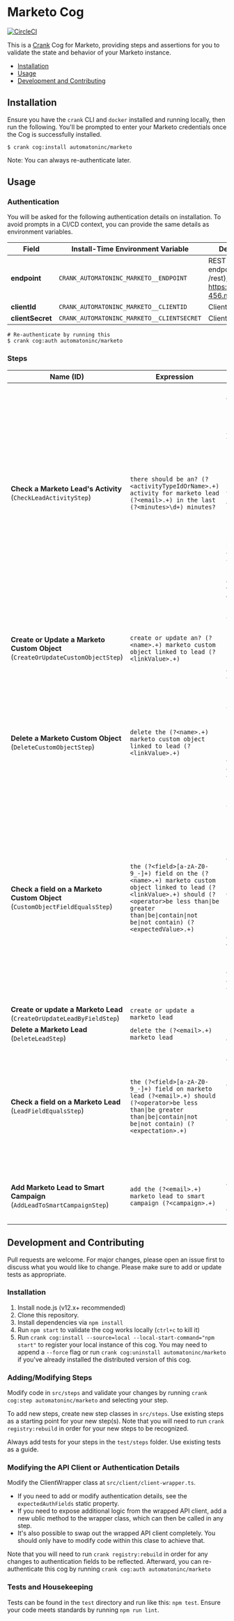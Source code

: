 # Marketo Cog

[![CircleCI](https://circleci.com/gh/run-crank/cog-marketo/tree/master.svg?style=svg)](https://circleci.com/gh/run-crank/cog-marketo/tree/master)

This is a [Crank][what-is-crank] Cog for Marketo, providing steps and
assertions for you to validate the state and behavior of your Marketo
instance.

* [Installation](#installation)
* [Usage](#usage)
* [Development and Contributing](#development-and-contributing)

## Installation

Ensure you have the `crank` CLI and `docker` installed and running locally,
then run the following.  You'll be prompted to enter your Marketo credentials
once the Cog is successfully installed.

```shell-session
$ crank cog:install automatoninc/marketo
```

Note: You can always re-authenticate later.

## Usage

### Authentication
<!-- authenticationDetails -->
You will be asked for the following authentication details on installation. To avoid prompts in a CI/CD context, you can provide the same details as environment variables.

| Field | Install-Time Environment Variable | Description |
| --- | --- | --- |
| **endpoint** | `CRANK_AUTOMATONINC_MARKETO__ENDPOINT` | REST API endpoint (without /rest), e.g. https://123-abc-456.mktorest.com |
| **clientId** | `CRANK_AUTOMATONINC_MARKETO__CLIENTID` | Client ID |
| **clientSecret** | `CRANK_AUTOMATONINC_MARKETO__CLIENTSECRET` | Client Secret |

```shell-session
# Re-authenticate by running this
$ crank cog:auth automatoninc/marketo
```
<!-- authenticationDetailsEnd -->

### Steps
<!-- stepDetails -->
| Name (ID) | Expression | Expected Data |
| --- | --- | --- |
| **Check a Marketo Lead's Activity**<br>(`CheckLeadActivityStep`) | `there should be an? (?<activityTypeIdOrName>.+) activity for marketo lead (?<email>.+) in the last (?<minutes>\d+) minutes?` | - `email`: The email address of the Marketo Lead <br><br>- `activityTypeIdOrName`: The activity type ID (number) or name <br><br>- `minutes`: The number of minutes prior to now to use when filtering the activity feed <br><br>- `withAttributes`: Represents additional parameters that should be used to validate an activity. The key in the object represents an attribute name and the value represents the expected value |
| **Create or Update a Marketo Custom Object**<br>(`CreateOrUpdateCustomObjectStep`) | `create or update an? (?<name>.+) marketo custom object linked to lead (?<linkValue>.+)` | - `name`: Custom Object's API name <br><br>- `linkValue`: Linked Lead's email address <br><br>- `customObject`: Map of custom object data whose keys are field names. |
| **Delete a Marketo Custom Object**<br>(`DeleteCustomObjectStep`) | `delete the (?<name>.+) marketo custom object linked to lead (?<linkValue>.+)` | - `name`: Custom Object's API name <br><br>- `linkValue`: Linked Lead's email address <br><br>- `dedupeFields`: Map of custom dedupeFields data whose keys are field names. |
| **Check a field on a Marketo Custom Object**<br>(`CustomObjectFieldEqualsStep`) | `the (?<field>[a-zA-Z0-9_-]+) field on the (?<name>.+) marketo custom object linked to lead (?<linkValue>.+) should (?<operator>be less than\|be greater than\|be\|contain\|not be\|not contain) (?<expectedValue>.+)` | - `name`: Custom Object's API name <br><br>- `linkValue`: Linked Lead's email address <br><br>- `field`: Field name to check <br><br>- `operator`: Check Logic (be, not be, contain, not contain, be greater than, or be less than) <br><br>- `expectedValue`: The expected value of the field <br><br>- `dedupeFields`: Map of custom dedupeFields data whose keys are field names. |
| **Create or update a Marketo Lead**<br>(`CreateOrUpdateLeadByFieldStep`) | `create or update a marketo lead` | - `lead`: A map of field names to field values |
| **Delete a Marketo Lead**<br>(`DeleteLeadStep`) | `delete the (?<email>.+) marketo lead` | - `email`: Lead's email address |
| **Check a field on a Marketo Lead**<br>(`LeadFieldEqualsStep`) | `the (?<field>[a-zA-Z0-9_-]+) field on marketo lead (?<email>.+) should (?<operator>be less than\|be greater than\|be\|contain\|not be\|not contain) (?<expectation>.+)` | - `email`: Lead's email address <br><br>- `field`: Field name to check <br><br>- `operator`: Check Logic (be, not be, contain, not contain, be greater than, or be less than) <br><br>- `expectation`: Expected field value |
| **Add Marketo Lead to Smart Campaign**<br>(`AddLeadToSmartCampaignStep`) | `add the (?<email>.+) marketo lead to smart campaign (?<campaign>.+)` | - `email`: Lead's email address <br><br>- `campaign`: Smart campaign name or numeric id |
<!-- stepDetailsEnd -->

## Development and Contributing
Pull requests are welcome. For major changes, please open an issue first to
discuss what you would like to change. Please make sure to add or update tests
as appropriate.

### Installation

1. Install node.js (v12.x+ recommended)
2. Clone this repository.
3. Install dependencies via `npm install`
4. Run `npm start` to validate the cog works locally (`ctrl+c` to kill it)
5. Run `crank cog:install --source=local --local-start-command="npm start"` to
   register your local instance of this cog. You may need to append a `--force`
   flag or run `crank cog:uninstall automatoninc/marketo` if you've already
   installed the distributed version of this cog.

### Adding/Modifying Steps
Modify code in `src/steps` and validate your changes by running
`crank cog:step automatoninc/marketo` and selecting your step.

To add new steps, create new step classes in `src/steps`. Use existing steps as
a starting point for your new step(s). Note that you will need to run
`crank registry:rebuild` in order for your new steps to be recognized.

Always add tests for your steps in the `test/steps` folder. Use existing tests
as a guide.

### Modifying the API Client or Authentication Details
Modify the ClientWrapper class at `src/client/client-wrapper.ts`.

- If you need to add or modify authentication details, see the
  `expectedAuthFields` static property.
- If you need to expose additional logic from the wrapped API client, add a new
  ublic method to the wrapper class, which can then be called in any step.
- It's also possible to swap out the wrapped API client completely. You should
  only have to modify code within this clase to achieve that.

Note that you will need to run `crank registry:rebuild` in order for any
changes to authentication fields to be reflected. Afterward, you can
re-authenticate this cog by running `crank cog:auth automatoninc/marketo`

### Tests and Housekeeping
Tests can be found in the `test` directory and run like this: `npm test`.
Ensure your code meets standards by running `npm run lint`.

[what-is-crank]: https://crank.run?utm_medium=readme&utm_source=automatoninc%2Fmarketo
